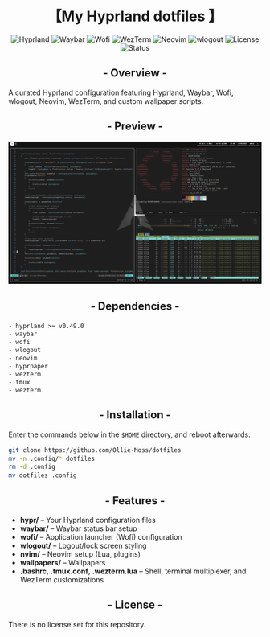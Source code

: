 <div align=center>
  <h1>【My Hyprland dotfiles 】</h1>
  
</p>
</div>
<div align=center>
  
![Hyprland](https://img.shields.io/badge/Hyprland-0.40+-blue?style=for-the-badge&logo=wayland&logoColor=white)
![Waybar](https://img.shields.io/badge/Waybar-custom-green?style=for-the-badge)
![Wofi](https://img.shields.io/badge/Wofi-styled-orange?style=for-the-badge)
![WezTerm](https://img.shields.io/badge/WezTerm-themed-9370DB?style=for-the-badge)
![Neovim](https://img.shields.io/badge/Neovim-Lua%20Config-57A143?style=for-the-badge&logo=neovim&logoColor=white)
![wlogout](https://img.shields.io/badge/wlogout-CSS%20custom-pink?style=for-the-badge)
![License](https://img.shields.io/badge/license-MIT-lightgrey?style=for-the-badge)
![Status](https://img.shields.io/badge/status-maintained-success?style=for-the-badge)


</div>
<div align=center>
  <h2>- Overview -</h2>
</div>
<p>A curated Hyprland configuration featuring Hyprland, Waybar, Wofi, wlogout, Neovim, WezTerm, and custom wallpaper scripts.</p>


<div align=center>
  <h2>- Preview -</h2>

  ![Preview of Setup](preview.png)
</div>

<div align=center>
  <h2>- Dependencies -</h2>
</div>

```
- hyprland >= v0.49.0
- waybar
- wofi
- wlogout
- neovim 
- hyprpaper
- wezterm
- tmux
- wezterm
```

<div align=center>
  <h2>- Installation -</h2>
</div>

Enter the commands below in the ```$HOME``` directory, and reboot afterwards.
```bash
git clone https://github.com/Ollie-Moss/dotfiles
mv -n .config/* dotfiles
rm -d .config
mv dotfiles .config
```


<div align=center>
  <h2>- Features -</h2>
</div>

- **hypr/** – Your Hyprland configuration files  
- **waybar/** – Waybar status bar setup  
- **wofi/** – Application launcher (Wofi) configuration  
- **wlogout/** – Logout/lock screen styling  
- **nvim/** – Neovim setup (Lua, plugins)  
- **wallpapers/** – Wallpapers
- **.bashrc**, **.tmux.conf**, **.wezterm.lua** – Shell, terminal multiplexer, and WezTerm customizations


<div align=center>
  <h2>- License -</h2>
</div>
There is no license set for this repository.

